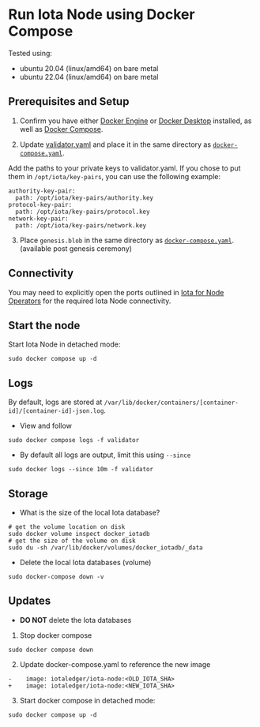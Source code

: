 # Run Iota Node using Docker Compose

Tested using:

- ubuntu 20.04 (linux/amd64) on bare metal
- ubuntu 22.04 (linux/amd64) on bare metal

## Prerequisites and Setup

1. Confirm you have either [Docker Engine](https://docs.docker.com/engine/install/) or [Docker Desktop](https://docs.docker.com/desktop/install/linux-install/) installed, as well as [Docker Compose](https://github.com/docker/compose#linux).

2. Update [validator.yaml](../config/validator.yaml) and place it in the same directory as [`docker-compose.yaml`](https://github.com/iotaledger/iota/blob/testnet/nre/docker/docker-compose.yaml).

Add the paths to your private keys to validator.yaml. If you chose to put them in `/opt/iota/key-pairs`, you can use the following example:

```
authority-key-pair:
  path: /opt/iota/key-pairs/authority.key
protocol-key-pair: 
  path: /opt/iota/key-pairs/protocol.key
network-key-pair: 
  path: /opt/iota/key-pairs/network.key
```

3. Place `genesis.blob` in the same directory as [`docker-compose.yaml`](https://github.com/iotaledger/iota/blob/testnet/nre/docker/docker-compose.yaml). (available post genesis ceremony)

## Connectivity

You may need to explicitly open the ports outlined in [Iota for Node Operators](../validator-tasks#connectivity) for the required Iota Node connectivity.

## Start the node

Start Iota Node in detached mode:

`sudo docker compose up -d`

## Logs

By default, logs are stored at `/var/lib/docker/containers/[container-id]/[container-id]-json.log`.

- View and follow

```shell
sudo docker compose logs -f validator
```

- By default all logs are output, limit this using `--since`

```shell
sudo docker logs --since 10m -f validator
```

## Storage

- What is the size of the local Iota database?

```shell
# get the volume location on disk
sudo docker volume inspect docker_iotadb
# get the size of the volume on disk
sudo du -sh /var/lib/docker/volumes/docker_iotadb/_data
```

- Delete the local Iota databases (volume)

```shell
sudo docker-compose down -v
```

## Updates

- **DO NOT** delete the Iota databases

1. Stop docker compose

```shell
sudo docker compose down
```

2. Update docker-compose.yaml to reference the new image

```
-    image: iotaledger/iota-node:<OLD_IOTA_SHA>
+    image: iotaledger/iota-node:<NEW_IOTA_SHA>
```

3. Start docker compose in detached mode:

```shell
sudo docker compose up -d
```
